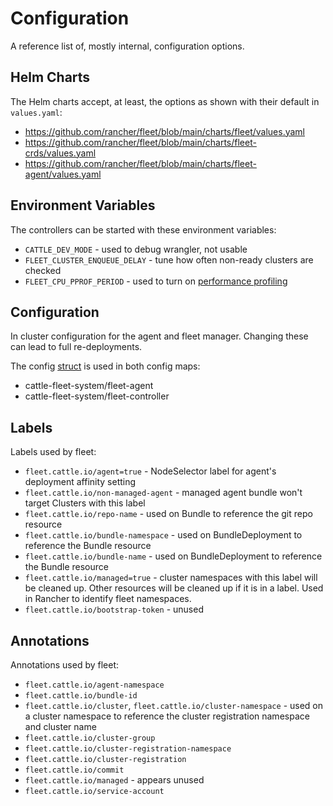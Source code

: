 # Configuration

A reference list of, mostly internal, configuration options.

## Helm Charts

The Helm charts accept, at least, the options as shown with their default in `values.yaml`:

* https://github.com/rancher/fleet/blob/main/charts/fleet/values.yaml
* https://github.com/rancher/fleet/blob/main/charts/fleet-crds/values.yaml
* https://github.com/rancher/fleet/blob/main/charts/fleet-agent/values.yaml

## Environment Variables

The controllers can be started with these environment variables:

* `CATTLE_DEV_MODE` - used to debug wrangler, not usable
* `FLEET_CLUSTER_ENQUEUE_DELAY` - tune how often non-ready clusters are checked
* `FLEET_CPU_PPROF_PERIOD` - used to turn on [performance profiling](https://github.com/rancher/fleet/blob/main/docs/performance.md)

## Configuration

In cluster configuration for the agent and fleet manager. Changing these can lead to full re-deployments.

The config [struct](https://github.com/rancher/fleet/blob/main/pkg/config/config.go#L40-L52) is used in both config maps:

* cattle-fleet-system/fleet-agent 
* cattle-fleet-system/fleet-controller 

## Labels

Labels used by fleet:

* `fleet.cattle.io/agent=true` - NodeSelector label for agent's deployment affinity setting
* `fleet.cattle.io/non-managed-agent` - managed agent bundle won't target Clusters with this label
* `fleet.cattle.io/repo-name` - used on Bundle to reference the git repo resource
* `fleet.cattle.io/bundle-namespace` - used on BundleDeployment to reference the Bundle resource
* `fleet.cattle.io/bundle-name` - used on BundleDeployment to reference the Bundle resource
* `fleet.cattle.io/managed=true` - cluster namespaces with this label will be cleaned up. Other resources will be cleaned up if it is in a label. Used in Rancher to identify fleet namespaces.
* `fleet.cattle.io/bootstrap-token` - unused


## Annotations

Annotations used by fleet:

* `fleet.cattle.io/agent-namespace`
* `fleet.cattle.io/bundle-id`
* `fleet.cattle.io/cluster`, `fleet.cattle.io/cluster-namespace` - used on a cluster namespace to reference the cluster registration namespace and cluster name
* `fleet.cattle.io/cluster-group`
* `fleet.cattle.io/cluster-registration-namespace`
* `fleet.cattle.io/cluster-registration`
* `fleet.cattle.io/commit`
* `fleet.cattle.io/managed` - appears unused
* `fleet.cattle.io/service-account`

